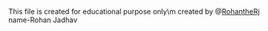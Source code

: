 This file is created for educational purpose only\m
created by @[RohantheRj ](https://github.com/RohantheRj/)
name-Rohan Jadhav
